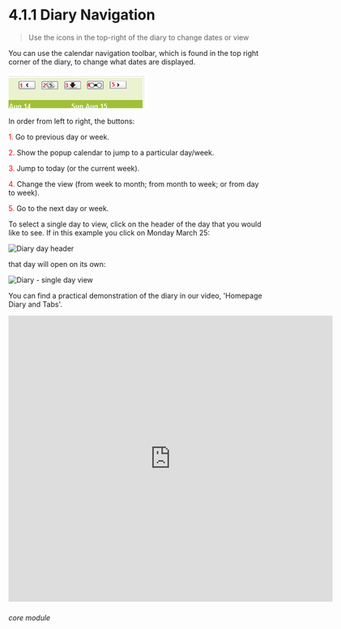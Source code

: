 # 4.1.1 Diary Navigation

> Use the icons in the top-right of the diary to change dates or view



You can use the calendar navigation toolbar, which is found in the top right corner of the diary, to change what dates are displayed. 

![Diary navigation](4.1.1a.png)

In order from left to right, the buttons:

  <span style="color: red;">1.</span> Go to previous day or week.
  
  <span style="color: red;">2.</span> Show the popup calendar to jump to a particular day/week.
  
  <span style="color: red;">3.</span> Jump to today (or the current week).
  
  <span style="color: red;">4.</span> Change the view (from week to month; from month to week; or from day to week).
  
  <span style="color: red;">5.</span> Go to the next day or week.

To select a single day to view, click on the header of the day that you would like to see. If in this example you click on Monday March 25:

![Diary day header](4.1.1b.png) 

that day will open on its own:

![Diary - single day view](4.1.1c.png)

You can find a practical demonstration of the diary in our video, 'Homepage Diary and Tabs'.

<iframe width="640" height="564" src="https://player.vimeo.com/video/281952413" frameborder="0" allowFullScreen mozallowfullscreen webkitAllowFullScreen></iframe>

###### core module

